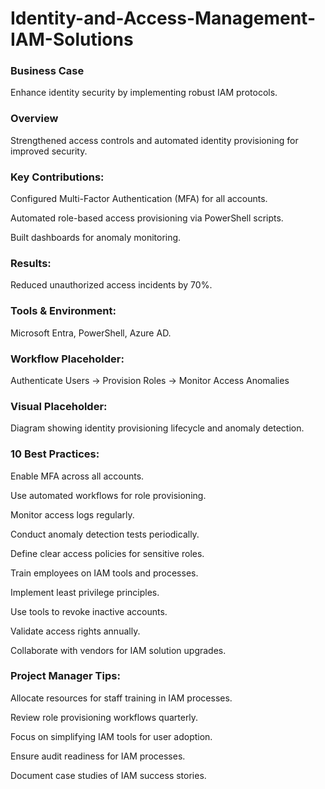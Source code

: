 # Identity-and-Access-Management-IAM-Solutions
<h3>Business Case</h3>
Enhance identity security by implementing robust IAM protocols.

<h3>Overview</h3>
Strengthened access controls and automated identity provisioning for improved security.

<h3>Key Contributions:</h3>

Configured Multi-Factor Authentication (MFA) for all accounts.

Automated role-based access provisioning via PowerShell scripts.

Built dashboards for anomaly monitoring.

<h3>Results:</h3>
Reduced unauthorized access incidents by 70%.

<h3>Tools & Environment:</h3>
Microsoft Entra, PowerShell, Azure AD.

<h3>Workflow Placeholder: </h3>
Authenticate Users → Provision Roles → Monitor Access Anomalies

<h3>Visual Placeholder:</h3>
Diagram showing identity provisioning lifecycle and anomaly detection.

<h3>10 Best Practices:</h3>

Enable MFA across all accounts.

Use automated workflows for role provisioning.

Monitor access logs regularly.

Conduct anomaly detection tests periodically.

Define clear access policies for sensitive roles.

Train employees on IAM tools and processes.

Implement least privilege principles.

Use tools to revoke inactive accounts.

Validate access rights annually.

Collaborate with vendors for IAM solution upgrades.


<h3>Project Manager Tips:</h3>

Allocate resources for staff training in IAM processes.

Review role provisioning workflows quarterly.

Focus on simplifying IAM tools for user adoption.

Ensure audit readiness for IAM processes.

Document case studies of IAM success stories.

